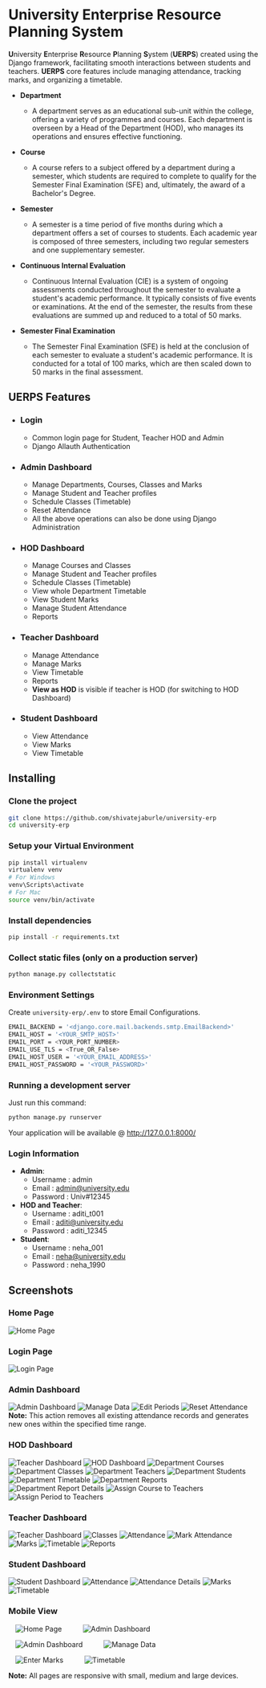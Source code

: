# University Enterprise Resource Planning System
 **U**niversity **E**nterprise **R**esource **P**lanning **S**ystem (**UERPS**) created using the Django framework, facilitating smooth interactions between students and teachers. **UERPS** core features include managing attendance, tracking marks, and organizing a timetable.

- **Department**
    - A department serves as an educational sub-unit within the college, offering a variety of programmes and courses. Each department is overseen by a Head of the Department (HOD), who manages its operations and ensures effective functioning.

- **Course**
    - A course refers to a subject offered by a department during a semester, which students are required to complete to qualify for the Semester Final Examination (SFE) and, ultimately, the award of a Bachelor's Degree.

- **Semester**
    - A semester is a time period of five months during which a department offers a set of courses to students. Each academic year is composed of three semesters, including two regular semesters and one supplementary semester.
- **Continuous Internal Evaluation**
    - Continuous Internal Evaluation (CIE) is a system of ongoing assessments conducted throughout the semester to evaluate a student's academic performance. It typically consists of five events or examinations. At the end of the semester, the results from these evaluations are summed up and reduced to a total of 50 marks. 

- **Semester Final Examination**
    - The Semester Final Examination (SFE) is held at the conclusion of each semester to evaluate a student's academic performance. It is conducted for a total of 100 marks, which are then scaled down to 50 marks in the final assessment.

## UERPS Features
- ### Login
    - Common login page for Student, Teacher HOD and Admin
    - Django Allauth Authentication
- ### Admin Dashboard
    - Manage Departments, Courses, Classes and Marks
    - Manage Student and Teacher profiles
    - Schedule Classes (Timetable)
    - Reset Attendance
    - All the above operations can also be done using Django Administration
- ### HOD Dashboard
    - Manage Courses and Classes
    - Manage Student and Teacher profiles
    - Schedule Classes (Timetable)
    - View whole Department Timetable
    - View Student Marks
    - Manage Student Attendance
    - Reports
- ### Teacher Dashboard
    - Manage Attendance
    - Manage Marks
    - View Timetable
    - Reports
    - **View as HOD** is visible if teacher is HOD (for switching to HOD Dashboard)
- ### Student Dashboard
    - View Attendance
    - View Marks
    - View Timetable

## Installing
### Clone the project

```bash
git clone https://github.com/shivatejaburle/university-erp
cd university-erp
```

### Setup your Virtual Environment
```bash
pip install virtualenv
virtualenv venv
# For Windows
venv\Scripts\activate   
# For Mac
source venv/bin/activate 
```

### Install dependencies
```bash
pip install -r requirements.txt
```
### Collect static files (only on a production server)

```bash
python manage.py collectstatic
```

### Environment Settings

Create `university-erp/.env` to store Email Configurations.

```bash
EMAIL_BACKEND = '<django.core.mail.backends.smtp.EmailBackend>'
EMAIL_HOST = '<YOUR_SMTP_HOST>'
EMAIL_PORT = <YOUR_PORT_NUMBER>
EMAIL_USE_TLS = <True_OR_False>
EMAIL_HOST_USER = '<YOUR_EMAIL_ADDRESS>'
EMAIL_HOST_PASSWORD = '<YOUR_PASSWORD>'
```

### Running a development server

Just run this command:

```bash
python manage.py runserver
```
Your application will be available @ http://127.0.0.1:8000/

### Login Information
- **Admin**: 
    - Username : admin
    - Email    : admin@university.edu
    - Password : Univ#12345
- **HOD and Teacher**: 
    - Username : aditi_t001
    - Email    : aditi@university.edu 
    - Password : aditi_12345
- **Student**: 
    - Username : neha_001
    - Email    : neha@university.edu
    - Password : neha_1990

## Screenshots
### Home Page
![Home Page](screenshots/Home-Page.jpg)
### Login Page
![Login Page](screenshots/Login-Page.jpg)
### Admin Dashboard
![Admin Dashboard](screenshots/A1-Admin-Home.jpg)
![Manage Data](screenshots/A2-Manage-Data.jpg)
![Edit Periods](screenshots/A3-Edit-Periods.jpg)
![Reset Attendance](screenshots/A4-Reset-Attendance.jpg)
    **Note:** This action removes all existing attendance records and generates new ones within the specified time range.
### HOD Dashboard
![Teacher Dashboard](screenshots/H1-Teacher-as-HOD.jpg)
![HOD Dashboard](screenshots/H2-HOD-Home.jpg)
![Department Courses](screenshots/H3-Courses.jpg)
![Department Classes](screenshots/H4-Classes.jpg)
![Department Teachers](screenshots/H5-Teachers.jpg)
![Department Students](screenshots/H6-Students.jpg)
![Department Timetable](screenshots/H7-Timetable.jpg)
![Department Reports](screenshots/H8-Reports.jpg)
![Department Report Details](screenshots/H9-Report-Details.jpg)
![Assign Course to Teachers](screenshots/H10-Assign-Teacher.jpg)
![Assign Period to Teachers](screenshots/H11-Assign-Period.jpg)
### Teacher Dashboard
![Teacher Dashboard](screenshots/T1-Teacher-Home.jpg)
![Classes](screenshots/T2-Classes.jpg)
![Attendance](screenshots/T3-Attendance.jpg)
![Mark Attendance](screenshots/T4-Mark-Attendance.jpg)
![Marks](screenshots/T5-Marks.jpg)
![Timetable](screenshots/T6-Timetable.jpg)
![Reports](screenshots/T7-Reports.jpg)
### Student Dashboard
![Student Dashboard](screenshots/S1-Student-Home.jpg)
![Attendance](screenshots/S2-Attendance.jpg)
![Attendance Details](screenshots/S3-Attendance-Details.jpg)
![Marks](screenshots/S4-Marks.jpg)
![Timetable](screenshots/S5-Timetable.jpg)
### Mobile View
&emsp;![Home Page](screenshots/M1-Home-Page.png)&emsp;&emsp;&emsp;![Admin Dashboard](screenshots/M2-Login.png)

&emsp;![Admin Dashboard](screenshots/M3-Admin-Dashboard.png)&emsp;&emsp;&emsp;![Manage Data](screenshots/M4-Manage-Data.png)

&emsp;![Enter Marks](screenshots/M5-Enter-Marks.png)&emsp;&emsp;&emsp;![Timetable](screenshots/M6-Timetable.png)

**Note:** All pages are responsive with small, medium and large devices.